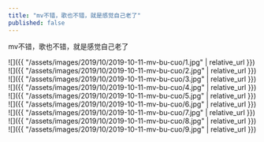 ```yaml
---
title: "mv不错，歌也不错，就是感觉自己老了"
published: false
---
```

mv不错，歌也不错，就是感觉自己老了



![]({{ "/assets/images/2019/10/2019-10-11-mv-bu-cuo/1.jpg" | relative_url }})
![]({{ "/assets/images/2019/10/2019-10-11-mv-bu-cuo/2.jpg" | relative_url }})
![]({{ "/assets/images/2019/10/2019-10-11-mv-bu-cuo/3.jpg" | relative_url }})
![]({{ "/assets/images/2019/10/2019-10-11-mv-bu-cuo/4.jpg" | relative_url }})
![]({{ "/assets/images/2019/10/2019-10-11-mv-bu-cuo/5.jpg" | relative_url }})
![]({{ "/assets/images/2019/10/2019-10-11-mv-bu-cuo/6.jpg" | relative_url }})
![]({{ "/assets/images/2019/10/2019-10-11-mv-bu-cuo/7.jpg" | relative_url }})
![]({{ "/assets/images/2019/10/2019-10-11-mv-bu-cuo/8.jpg" | relative_url }})
![]({{ "/assets/images/2019/10/2019-10-11-mv-bu-cuo/9.jpg" | relative_url }})
